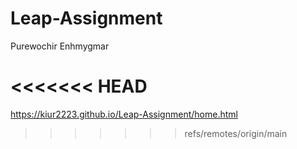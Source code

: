 # Leap-Assignment
Purewochir Enhmygmar


<<<<<<< HEAD
=======

https://kiur2223.github.io/Leap-Assignment/home.html
>>>>>>> refs/remotes/origin/main
